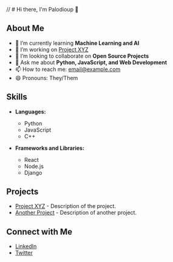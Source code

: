 // # Hi there, I'm Palodioup 👋

## About Me

- 🌱 I’m currently learning **Machine Learning and AI**
- 🔭 I’m working on [Project XYZ](https://github.com/palodioup/project-xyz)
- 👯 I’m looking to collaborate on **Open Source Projects**
- 💬 Ask me about **Python, JavaScript, and Web Development**
- 📫 How to reach me: [email@example.com](mailto:email@example.com)
- 😄 Pronouns: They/Them

## Skills

- **Languages:**
  - Python
  - JavaScript
  - C++

- **Frameworks and Libraries:**
  - React
  - Node.js
  - Django

## Projects

- [Project XYZ](https://github.com/palodioup/project-xyz) - Description of the project.
- [Another Project](https://github.com/palodioup/another-project) - Description of another project.

## Connect with Me

- [LinkedIn](https://www.linkedin.com/in/palodioup)
- [Twitter](https://twitter.com/palodioup)
